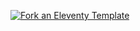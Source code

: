 [![Fork an Eleventy Template](https://img.youtube.com/vi/TGoleskxqgc/0.jpg)](https://youtu.be/TGoleskxqgc "Fork an Eleventy Template")